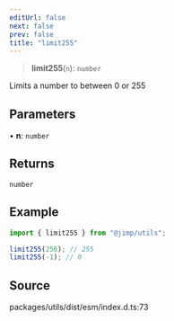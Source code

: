```yaml
---
editUrl: false
next: false
prev: false
title: "limit255"
---
```


> **limit255**(`n`): `number`

Limits a number to between 0 or 255

## Parameters

• **n**: `number`

## Returns

`number`

## Example

```ts
import { limit255 } from "@jimp/utils";

limit255(256); // 255
limit255(-1); // 0
```

## Source

packages/utils/dist/esm/index.d.ts:73
